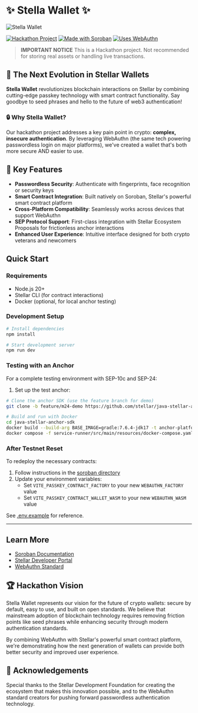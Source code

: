 # ✨ Stella Wallet ✨

![Stella Wallet](docs-images/stella-banner.png)

[![Hackathon Project](https://img.shields.io/badge/Hackathon-Project-blueviolet)](https://stellar.org)
[![Made with Soroban](https://img.shields.io/badge/Made%20with-Soroban-orange)](https://soroban.stellar.org)
[![Uses WebAuthn](https://img.shields.io/badge/Uses-WebAuthn-blue)](https://webauthn.guide)

> **IMPORTANT NOTICE**
> This is a Hackathon project. Not recommended for storing real assets or handling live transactions.

## 🚀 The Next Evolution in Stellar Wallets

**Stella Wallet** revolutionizes blockchain interactions on Stellar by combining cutting-edge passkey technology with smart contract functionality. Say goodbye to seed phrases and hello to the future of web3 authentication!

### 🔒 Why Stella Wallet?

Our hackathon project addresses a key pain point in crypto: **complex, insecure authentication**. By leveraging WebAuthn (the same tech powering passwordless login on major platforms), we've created a wallet that's both more secure AND easier to use.

## 🌟 Key Features

- **Passwordless Security**: Authenticate with fingerprints, face recognition or security keys
- **Smart Contract Integration**: Built natively on Soroban, Stellar's powerful smart contract platform
- **Cross-Platform Compatibility**: Seamlessly works across devices that support WebAuthn
- **SEP Protocol Support**: First-class integration with Stellar Ecosystem Proposals for frictionless anchor interactions
- **Enhanced User Experience**: Intuitive interface designed for both crypto veterans and newcomers

## Quick Start

### Requirements

- Node.js 20+
- Stellar CLI (for contract interactions)
- Docker (optional, for local anchor testing)

### Development Setup

```sh
# Install dependencies
npm install

# Start development server
npm run dev
```

### Testing with an Anchor

For a complete testing environment with SEP-10c and SEP-24:

1. Set up the test anchor:
```sh
# Clone the anchor SDK (use the feature branch for demo)
git clone -b feature/m24-demo https://github.com/stellar/java-stellar-anchor-sdk.git

# Build and run with Docker
cd java-stellar-anchor-sdk
docker build --build-arg BASE_IMAGE=gradle:7.6.4-jdk17 -t anchor-platform:local ./
docker compose -f service-runner/src/main/resources/docker-compose.yaml up -d
```

### After Testnet Reset

To redeploy the necessary contracts:

1. Follow instructions in the [soroban directory](./soroban/README.md)
2. Update your environment variables:
   - Set `VITE_PASSKEY_CONTRACT_FACTORY` to your new `WEBAUTHN_FACTORY` value
   - Set `VITE_PASSKEY_CONTRACT_WALLET_WASM` to your new `WEBAUTHN_WASM` value

See [.env.example](./.env.example) for reference.

---

## Learn More

- [Soroban Documentation](./soroban/README.md)
- [Stellar Developer Portal](https://developers.stellar.org)
- [WebAuthn Standard](https://www.w3.org/TR/webauthn-2/)

## 🏆 Hackathon Vision

Stella Wallet represents our vision for the future of crypto wallets: secure by default, easy to use, and built on open standards. We believe that mainstream adoption of blockchain technology requires removing friction points like seed phrases while enhancing security through modern authentication standards.

By combining WebAuthn with Stellar's powerful smart contract platform, we're demonstrating how the next generation of wallets can provide both better security and improved user experience.

## 🙏 Acknowledgements

Special thanks to the Stellar Development Foundation for creating the ecosystem that makes this innovation possible, and to the WebAuthn standard creators for pushing forward passwordless authentication technology.
